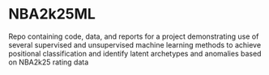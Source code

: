 # NBA2k25ML
Repo containing code, data, and reports for a project demonstrating use of several supervised and unsupervised machine learning methods to achieve positional classification and identify latent archetypes and anomalies based on NBA2k25 rating data

